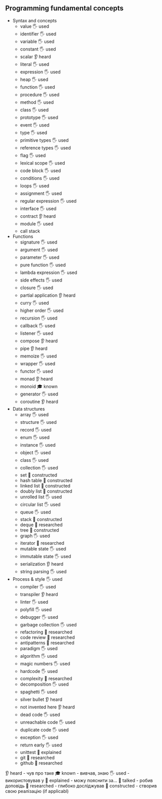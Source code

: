 ## Programming fundamental concepts

- Syntax and concepts
  - value 🖐️ used
  - identifier 🖐️ used
  - variable 🖐️ used
  - constant 🖐️ used
  - scalar  👂 heard
  - literal 🖐️ used
  - expression 🖐️ used
  - heap 🖐️ used
  - function 🖐️ used
  - procedure 🖐️ used
  - method 🖐️ used
  - class 🖐️ used
  - prototype 🖐️ used
  - event 🖐️ used
  - type 🖐️ used
  - primitive types 🖐️ used
  - reference types 🖐️ used
  - flag 🖐️ used
  - lexical scope 🖐️ used
  - code block 🖐️ used
  - conditions 🖐️ used
  - loops 🖐️ used
  - assignment 🖐️ used
  - regular expression 🖐️ used
  - interface 🖐️ used
  - contract  👂 heard
  - module 🖐️ used
  - call stack
- Functions
  - signature 🖐️ used
  - argument 🖐️ used
  - parameter 🖐️ used
  - pure function 🖐️ used
  - lambda expression 🖐️ used
  - side effects 🖐️ used
  - closure 🖐️ used
  - partial application  👂 heard
  - curry 🖐️ used
  - higher order 🖐️ used
  - recursion 🖐️ used
  - callback 🖐️ used
  - listener 🖐️ used
  - compose  👂 heard
  - pipe  👂 heard
  - memoize 🖐️ used
  - wrapper 🖐️ used
  - functor 🖐️ used
  - monad  👂 heard
  - monoid  🎓 known
  - generator 🖐️ used
  - coroutine  👂 heard
- Data structures
  - array 🖐️ used
  - structure 🖐️ used
  - record 🖐️ used
  - enum 🖐️ used
  - instance 🖐️ used
  - object 🖐️ used
  - class 🖐️ used
  - collection 🖐️ used
  - set 🚀 constructed
  - hash table 🚀 constructed
  - linked list 🚀 constructed
  - doubly list 🚀 constructed
  - unrolled list 🖐️ used
  - circular list 🖐️ used
  - queue 🖐️ used
  - stack 🚀 constructed
  - deque 🔬 researched
  - tree 🚀 constructed
  - graph 🖐️ used
  - iterator 🔬 researched
  - mutable state 🖐️ used
  - immutable state 🖐️ used
  - serialization  👂 heard
  - string parsing 🖐️ used
- Process & style 🖐️ used
  - compiler 🖐️ used
  - transpiler  👂 heard
  - linter 🖐️ used
  - polyfill 🖐️ used
  - debugger 🖐️ used
  - garbage collection 🖐️ used
  - refactoring 🔬 researched
  - code review 🔬 researched
  - antipatterns 🔬 researched
  - paradigm 🖐️ used
  - algorithm 🖐️ used
  - magic numbers 🖐️ used
  - hardcode 🖐️ used
  - complexity 🔬 researched
  - decomposition 🖐️ used
  - spaghetti 🖐️ used
  - silver bullet  👂 heard
  - not invented here  👂 heard
  - dead code 🖐️ used
  - unreachable code 🖐️ used
  - duplicate code 🖐️ used
  - exception 🖐️ used
  - return early 🖐️ used
  - unittest 🙋 explained
  - git 🔬 researched
  - github 🔬 researched

👂 heard - чув про таке
🎓 known - вивчав, знаю
🖐️ used - використовував у 
🙋 explained - можу пояснити за...
📢 talked - робив доповідь
🔬 researched - глибоко досліджував
🚀 constructed - створив свою реалізацію (if applicabl)
